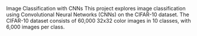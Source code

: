 Image Classification with CNNs
This project explores image classification using Convolutional Neural Networks (CNNs) on the CIFAR-10 dataset. The CIFAR-10 dataset consists of 60,000 32x32 color images in 10 classes, with 6,000 images per class.
